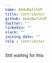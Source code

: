 ```yaml
---
name: AbduNafihVP
title: Contributor
github: AbduNafihVP
twitter: ""
linkedin: ""
slack: ""
joining_date: ""
role : contributor
---
```


Still waiting for this
